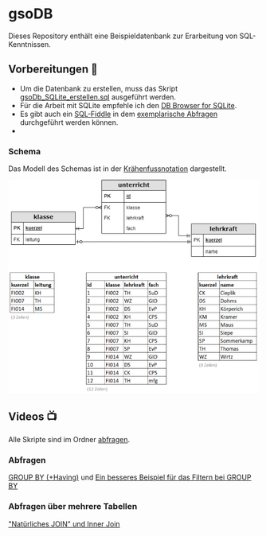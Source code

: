 # gsoDB
Dieses Repository enthält eine Beispieldatenbank zur Erarbeitung von SQL-Kenntnissen.

## Vorbereitungen :rocket:
- Um die Datenbank zu erstellen, muss das Skript [gsoDb_SQLite_erstellen.sql](https://github.com/gsoTH/gsoDB/blob/main/gsoDb_SQLite_erstellen.sql) ausgeführt werden. 
- Für die Arbeit mit SQLite empfehle ich den [DB Browser for SQLite](https://sqlitebrowser.org/).
- Es gibt auch ein [SQL-Fiddle](http://sqlfiddle.com) in dem [exemplarische Abfragen](http://sqlfiddle.com/#!5/7a8ee/1/0) durchgeführt werden können. 
- 


### Schema
Das Modell des Schemas ist in der [Krähenfussnotation](https://web.microsoftstream.com/video/1e2429e0-e25f-4215-b57c-4eb640e2d6e3) dargestellt.

![Schema](gsoDb_Schema.drawio.png)

## Videos :tv:
Alle Skripte sind im Ordner [abfragen](https://github.com/gsoTH/gsoDB/tree/main/abfragen).

### Abfragen
[GROUP BY (+Having)](https://web.microsoftstream.com/video/b4babfb5-e806-4178-bfd3-913b779b9858) und 
[Ein besseres Beispiel für das Filtern bei GROUP BY](https://web.microsoftstream.com/video/eebca250-7cfe-4f88-9b0b-c235dc566d8f)

### Abfragen über mehrere Tabellen
["Natürliches JOIN" und Inner Join](https://web.microsoftstream.com/video/ecf257e0-5c74-4feb-a04b-6445f60a1e7f)


